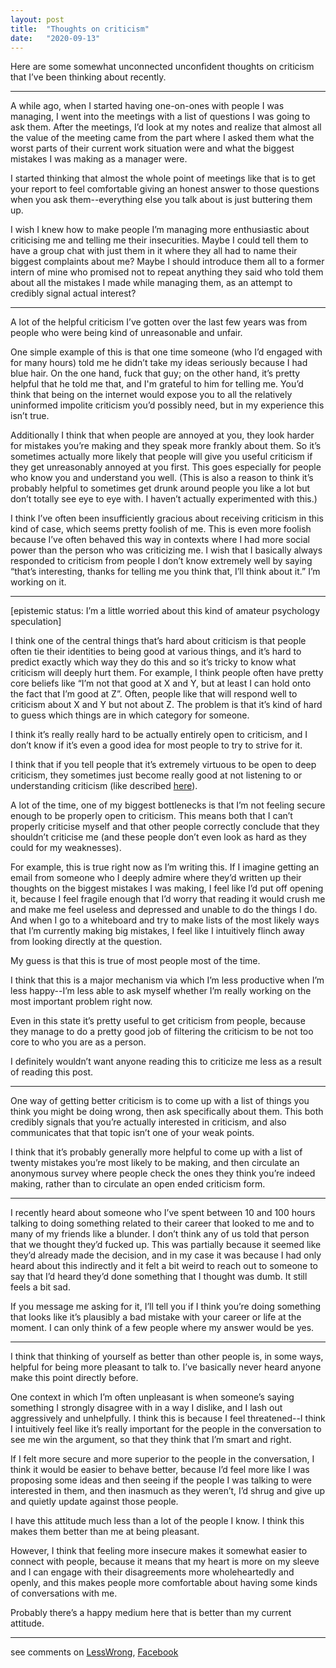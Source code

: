 ```yaml
---
layout: post
title:  "Thoughts on criticism"
date:   "2020-09-13"
---
```


Here are some somewhat unconnected unconfident thoughts on criticism that I’ve been thinking about recently.

---

A while ago, when I started having one-on-ones with people I was managing, I went into the meetings with a list of questions I was going to ask them. After the meetings, I’d look at my notes and realize that almost all the value of the meeting came from the part where I asked them what the worst parts of their current work situation were and what the biggest mistakes I was making as a manager were.

I started thinking that almost the whole point of meetings like that is to get your report to feel comfortable giving an honest answer to those questions when you ask them--everything else you talk about is just buttering them up.

I wish I knew how to make people I’m managing more enthusiastic about criticising me and telling me their insecurities. Maybe I could tell them to have a group chat with just them in it where they all had to name their biggest complaints about me? Maybe I should introduce them all to a former intern of mine who promised not to repeat anything they said who told them about all the mistakes I made while managing them, as an attempt to credibly signal actual interest?

---

A lot of the helpful criticism I’ve gotten over the last few years was from people who were being kind of unreasonable and unfair.

One simple example of this is that one time someone (who I’d engaged with for many hours) told me he didn’t take my ideas seriously because I had blue hair. On the one hand, fuck that guy; on the other hand, it’s pretty helpful that he told me that, and I'm grateful to him for telling me. You’d think that being on the internet would expose you to all the relatively uninformed impolite criticism you’d possibly need, but in my experience this isn’t true.

Additionally I think that when people are annoyed at you, they look harder for mistakes you’re making and they speak more frankly about them. So it’s sometimes actually more likely that people will give you useful criticism if they get unreasonably annoyed at you first. This goes especially for people who know you and understand you well. (This is also a reason to think it’s probably helpful to sometimes get drunk around people you like a lot but don’t totally see eye to eye with. I haven’t actually experimented with this.)

I think I’ve often been insufficiently gracious about receiving criticism in this kind of case, which seems pretty foolish of me. This is even more foolish because I’ve often behaved this way in contexts where I had more social power than the person who was criticizing me. I wish that I basically always responded to criticism from people I don’t know extremely well by saying “that’s interesting, thanks for telling me you think that, I’ll think about it.” I’m working on it.

---

[epistemic status: I’m a little worried about this kind of amateur psychology speculation]

I think one of the central things that’s hard about criticism is that people often tie their identities to being good at various things, and it’s hard to predict exactly which way they do this and so it’s tricky to know what criticism will deeply hurt them. For example, I think people often have pretty core beliefs like “I’m not that good at X and Y, but at least I can hold onto the fact that I’m good at Z”. Often, people like that will respond well to criticism about X and Y but not about Z. The problem is that it’s kind of hard to guess which things are in which category for someone.

I think it’s really really hard to be actually entirely open to criticism, and I don’t know if it’s even a good idea for most people to try to strive for it.

I think that if you tell people that it’s extremely virtuous to be open to deep criticism, they sometimes just become really good at not listening to or understanding criticism (like described [here](https://www.lesswrong.com/posts/byewoxJiAfwE6zpep/reality-revealing-and-reality-masking-puzzles#Disorientation_patterns)).

A lot of the time, one of my biggest bottlenecks is that I’m not feeling secure enough to be properly open to criticism. This means both that I can’t properly criticise myself and that other people correctly conclude that they shouldn’t criticise me (and these people don’t even look as hard as they could for my weaknesses).

For example, this is true right now as I’m writing this. If I imagine getting an email from someone who I deeply admire where they’d written up their thoughts on the biggest mistakes I was making, I feel like I’d put off opening it, because I feel fragile enough that I’d worry that reading it would crush me and make me feel useless and depressed and unable to do the things I do. And when I go to a whiteboard and try to make lists of the most likely ways that I’m currently making big mistakes, I feel like I intuitively flinch away from looking directly at the question.

My guess is that this is true of most people most of the time.

I think that this is a major mechanism via which I’m less productive when I’m less happy--I’m less able to ask myself whether I’m really working on the most important problem right now.

Even in this state it’s pretty useful to get criticism from people, because they manage to do a pretty good job of filtering the criticism to be not too core to who you are as a person.

I definitely wouldn’t want anyone reading this to criticize me less as a result of reading this post.

---

One way of getting better criticism is to come up with a list of things you think you might be doing wrong, then ask specifically about them. This both credibly signals that you’re actually interested in criticism, and also communicates that that topic isn’t one of your weak points.

I think that it’s probably generally more helpful to come up with a list of twenty mistakes you’re most likely to be making, and then circulate an anonymous survey where people check the ones they think you’re indeed making, rather than to circulate an open ended criticism form.

----

I recently heard about someone who I’ve spent between 10 and 100 hours talking to doing something related to their career that looked to me and to many of my friends like a blunder. I don’t think any of us told that person that we thought they’d fucked up. This was partially because it seemed like they’d already made the decision, and in my case it was because I had only heard about this indirectly and it felt a bit weird to reach out to someone to say that I’d heard they’d done something that I thought was dumb. It still feels a bit sad.

If you message me asking for it, I’ll tell you if I think you’re doing something that looks like it’s plausibly a bad mistake with your career or life at the moment. I can only think of a few people where my answer would be yes.

---

I think that thinking of yourself as better than other people is, in some ways, helpful for being more pleasant to talk to. I’ve basically never heard anyone make this point directly before.

One context in which I’m often unpleasant is when someone’s saying something I strongly disagree with in a way I dislike, and I lash out aggressively and unhelpfully. I think this is because I feel threatened--I think I intuitively feel like it’s really important for the people in the conversation to see me win the argument, so that they think that I’m smart and right.

If I felt more secure and more superior to the people in the conversation, I think it would be easier to behave better, because I’d feel more like I was proposing some ideas and then seeing if the people I was talking to were interested in them, and then inasmuch as they weren’t, I’d shrug and give up and quietly update against those people.

I have this attitude much less than a lot of the people I know. I think this makes them better than me at being pleasant.

However, I think that feeling more insecure makes it somewhat easier to connect with people, because it means that my heart is more on my sleeve and I can engage with their disagreements more wholeheartedly and openly, and this makes people more comfortable about having some kinds of conversations with me.

Probably there’s a happy medium here that is better than my current attitude.


----

see comments on [LessWrong](https://www.lesswrong.com/posts/xR59ruh7aNcpPNrvv/some-thoughts-on-criticism), [Facebook](https://www.facebook.com/bshlgrs/posts/10220600666981365)